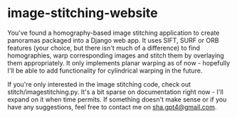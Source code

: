 # image-stitching-website
You've found a homography-based image stitching application to create panoramas packaged into a Django web app. It uses SIFT, SURF or ORB features (your choice, but there isn't much of a difference) to find homographies, warp corresponding images and stitch them by overlaying them appropriately. It only implements planar warping as of now - hopefully I'll be able to add functionality for cylindrical warping in the future.

If you're only interested in the image stitching code, check out stitch/imagestitching.py. It's a bit sparse on documentation right now - I'll expand on it when time permits. If something doesn't make sense or if you have any suggestions, feel free to contact me on sha.gpt4@gmail.com.

